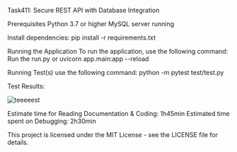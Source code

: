 Task411: Secure REST API with Database Integration


Prerequisites
    Python 3.7 or higher
    MySQL server running

Install dependencies:
    pip install -r requirements.txt

Running the Application
To run the application, use the following command:
Run the run.py 
or 
uvicorn app.main:app --reload


Running Test(s)
use the following command:
python -m pytest test/test.py


Test Results:

![teeeeest](https://github.com/meta4r/Task411/assets/123734096/5505bff6-f73d-4ff1-86ad-ef8759e681a7)

Estimate time for Reading Documentation & Coding: 1h45min
Estimated time spent on Debugging: 2h30min




This project is licensed under the MIT License - see the LICENSE file for details.
